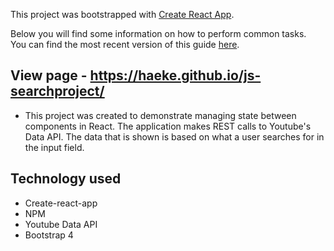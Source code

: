 This project was bootstrapped with [Create React App](https://github.com/facebookincubator/create-react-app).

Below you will find some information on how to perform common tasks.<br>
You can find the most recent version of this guide [here](https://github.com/facebookincubator/create-react-app/blob/master/packages/react-scripts/template/README.md).

## View page - https://haeke.github.io/js-searchproject/
 - This project was created to demonstrate managing state between components in React. The application makes REST calls to Youtube's Data API. The data that is shown is based on what a user searches for in the input field.

## Technology used

- Create-react-app
- NPM
- Youtube Data API
- Bootstrap 4
